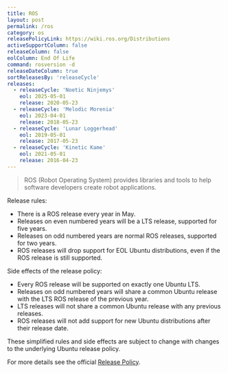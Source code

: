 ```yaml
---
title: ROS
layout: post
permalink: /ros
category: os
releasePolicyLink: https://wiki.ros.org/Distributions
activeSupportColumn: false
releaseColumn: false
eolColumn: End Of Life
command: rosversion -d
releaseDateColumn: true
sortReleasesBy: 'releaseCycle'
releases:
  - releaseCycle: 'Noetic Ninjemys'
    eol: 2025-05-01
    release: 2020-05-23
  - releaseCycle: 'Melodic Morenia'
    eol: 2023-04-01
    release: 2018-05-23
  - releaseCycle: 'Lunar Loggerhead'
    eol: 2019-05-01
    release: 2017-05-23
  - releaseCycle: 'Kinetic Kame'
    eol: 2021-05-01
    release: 2016-04-23
---
```


> ROS (Robot Operating System) provides libraries and tools to help software developers create robot applications.

Release rules:

- There is a ROS release every year in May.
- Releases on even numbered years will be a LTS release, supported for five years.
- Releases on odd numbered years are normal ROS releases, supported for two years.
- ROS releases will drop support for EOL Ubuntu distributions, even if the ROS release is still supported.

Side effects of the release policy:

- Every ROS release will be supported on exactly one Ubuntu LTS.
- Releases on odd numbered years will share a common Ubuntu release with the LTS ROS release of the previous year.
- LTS releases will not share a common Ubuntu release with any previous releases.
- ROS releases will not add support for new Ubuntu distributions after their release date.

These simplified rules and side effects are subject to change with changes to the underlying Ubuntu release policy.

For more details see the official [Release Policy](https://wiki.ros.org/Distributions/ReleasePolicy).

